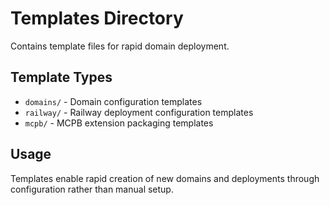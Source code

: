# Templates Directory

Contains template files for rapid domain deployment.

## Template Types

- `domains/` - Domain configuration templates
- `railway/` - Railway deployment configuration templates
- `mcpb/` - MCPB extension packaging templates

## Usage

Templates enable rapid creation of new domains and deployments through configuration rather than manual setup.
